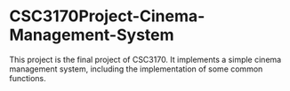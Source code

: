 # CSC3170Project-Cinema-Management-System
This project is the final project of CSC3170. It implements a simple cinema management system, including the implementation of some common functions.
